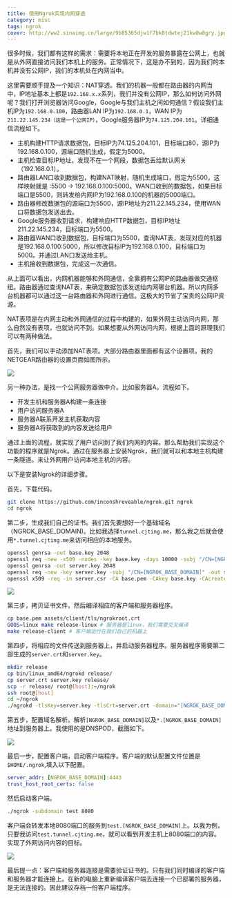 ```yaml
---
title: 使用Ngrok实现内网穿透
category: misc
tags: ngrok
cover: http://ww2.sinaimg.cn/large/9b85365djw1f7bk8tdwtej21kw0w0gry.jpg
---
```


很多时候，我们都有这样的需求：需要将本地正在开发的服务暴露在公网上，也就是从外网直接访问我们本机上的服务。正常情况下，这是办不到的，因为我们的本机并没有公网IP，我们的本机处在内网当中。

这里需要顺手提及一个知识：NAT穿透。我们的机器一般都在路由器的内网当中，IP地址基本上都是`192.168.x.x`系列，我们并没有公网IP，那么如何访问外网呢？我们打开浏览器访问Google，Google与我们主机之间如何通信？假设我们主机IP为`192.168.0.100`，路由器LAN IP为`192.168.0.1`，WAN IP为`211.22.145.234（这是一个公网IP）`，Google服务器IP为`74.125.204.101`。详细通信流程如下。


- 主机构建HTTP请求数据包，目标IP为74.125.204.101，目标端口80，源IP为192.168.0.100，源端口随机生成，假定为5000。
- 主机检查目标IP地址，发现不在一个网段，数据包丢给默认网关（192.168.0.1）。
- 路由器LAN口收到数据包，构建NAT映射，随机生成端口，假定为5500，这样映射就是 :5500 -> 192.168.0.100:5000。WAN口收到的数据包，如果目标端口是5500，则转发给内网IP为192.168.0.100的机器的5000端口。
- 路由器修改数据包的源端口为5500，源IP地址为211.22.145.234，使用WAN口将数据包发送出去。
- Google服务器收到请求，构建响应HTTP数据包，目标IP地址211.22.145.234，目标端口为5500。
- 路由器WAN口收到数据包，目标端口为5500，查询NAT表，发现对应的机器是192.168.0.100:5000，所以修改目标IP为192.168.0.100，目标端口为5000。并通过LAN口发送给主机。
- 主机接收到数据包，完成这一次通信。

从上面可以看出，内网机器能够和外网通信，全靠拥有公网IP的路由器做交通枢纽。路由器通过查询NAT表，来确定数据包该发送给内网哪台机器。所以内网多台机器都可以通过这一台路由器和外网进行通信。这极大的节省了宝贵的公网IP资源。

NAT表项是在内网主动和外网通信的过程中构建的，如果外网主动访问内网，那么自然没有表项，也就访问不到。如果想要从外网访问内网，根据上面的原理我们可以有两种做法。

首先，我们可以手动添加NAT表项。大部分路由器里面都有这个设置项。我的NETGEAR路由器的设置页面如图所示。

![](http://ww2.sinaimg.cn/large/9b85365dgw1f43dxm3ux6j21gz0jo78u.jpg)

另一种办法，是找一个公网服务器做中介。比如服务器A。流程如下。

- 开发主机和服务器A构建一条连接
- 用户访问服务器A
- 服务器A联系开发主机获取内容
- 服务器A将获取到的内容发送给用户

通过上面的流程，就实现了用户访问到了我们内网的内容。那么帮助我们实现这个功能的程序就是Ngrok。通过在服务器上安装Ngrok，我们就可以和本地主机构建一条隧道。来让外网用户访问本地主机的内容。

以下是安装Ngrok的详细步骤。

首先，下载代码。

```bash
git clone https://github.com/inconshreveable/ngrok.git ngrok
cd ngrok
```

第二步，生成我们自己的证书。我们首先要想好一个基础域名（NGROK_BASE_DOMAIN)。比如我选择`tunnel.cjting.me`，那么我之后就会使用`*.tunnel.cjting.me`来访问相应的本地服务。

```bash
openssl genrsa -out base.key 2048
openssl req -new -x509 -nodes -key base.key -days 10000 -subj "/CN=[NGROK_BASE_DOMAIN]" -out base.pem
openssl genrsa -out server.key 2048
openssl req -new -key server.key -subj "/CN=[NGROK_BASE_DOMAIN]" -out server.csr
openssl x509 -req -in server.csr -CA base.pem -CAkey base.key -CAcreateserial -days 10000 -out server.crt
```

![](http://ww2.sinaimg.cn/large/9b85365djw1f439iat2lpj20qi0g5grx.jpg)

第三步，拷贝证书文件，然后编译相应的客户端和服务器程序。

```bash
cp base.pem assets/client/tls/ngrokroot.crt
GOOS=linux make release-linux # 服务器是linux，我们需要交叉编译
make release-client # 客户端运行在我们自己的机器上
```

第四步，将相应的文件传送到服务器上，并启动服务器程序。服务器程序需要第二部生成的`server.crt`和`server.key`。

```bash
mkdir release
cp bin/linux_amd64/ngrokd release/
cp server.crt server.key release/
scp -r release/ root@[host]:~/ngrok
ssh root@[host]
cd ~/ngrok
./ngrokd -tlsKey=server.key -tlsCrt=server.crt -domain="[NGROK_BASE_DOMAIN]" -httpAddr=":80" -httpsAddr=":443"
```

第五步，配置域名解析。解析`[NGROK_BASE_DOMAIN]`以及`*.[NGROK_BASE_DOMAIN]`地址到服务器上。我使用的是DNSPOD，截图如下。

![](http://ww1.sinaimg.cn/large/9b85365djw1f43rtmytwvj20nn0bqwgl.jpg)

最后一步，配置客户端，启动客户端程序。客户端的默认配置文件位置是`$HOME/.ngrok`,填入以下配置。

```yaml
server_addr: [NGROK_BASE_DOMAIN]:4443
trust_host_root_certs: false
```

然后启动客户端。

```bash
./ngrok -subdomain test 8080
```

客户端会转发本地8080端口的服务到`test.[NGROK_BASE_DOMAIN]`上。以我为例，只要我访问`test.tunnel.cjting.me`，就可以看到开发主机上8080端口的内容。实现了外网访问内容的目标。

![](http://ww2.sinaimg.cn/large/9b85365dgw1f43t9r2wshj20iq06i74v.jpg)

最后提一点：客户端和服务器连接是需要验证证书的。只有我们同时编译的客户端和服务器才能连接上。在新的电脑上重新编译客户端去连接一个已部署的服务器，是无法连接的。因此建议存档一份客户端程序。



